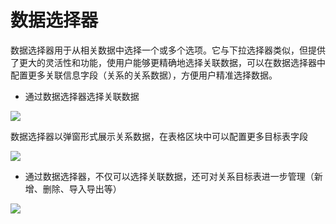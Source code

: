 # 数据选择器

数据选择器用于从相关数据中选择一个或多个选项。它与下拉选择器类似，但提供了更大的灵活性和功能，使用户能够更精确地选择关联数据，可以在数据选择器中配置更多关联信息字段（关系的关系数据），方便用户精准选择数据。

- 通过数据选择器选择关联数据

![](https://static-docs.nocobase.com/4e21501fb12e3a44405988d2d33e7bd4.png)

数据选择器以弹窗形式展示关系数据，在表格区块中可以配置更多目标表字段

![](https://static-docs.nocobase.com/c4724501b0ad2d5d683782236de13b9d.png)

- 通过数据选择器，不仅可以选择关联数据，还可对关系目标表进一步管理（新增、删除、导入导出等）

![](https://static-docs.nocobase.com/ca460a7aa9f0c7ca3bca28cc287979a3.png)